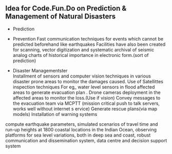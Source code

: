 ## Idea for Code.Fun.Do on Prediction & Management of Natural Disasters


- Prediction
- Prevention
Fast communication techniques for events which cannot be predicted beforehand like earthquakes
Facilities have also been created for scanning, vector digitization and systematic archival of seismic analog charts of historical importance in electronic form.(sort of prediction)



- Disaster Managementster     
Installment of sensors and computer vision techniques in various disaster prone areas to monitor the damages caused.
Use of Satellittes inspection techniques 
For eg_ water level sensors in flood affected areas to generate evacuation plan . Drone cameras deployment in the affected areas to monitor the loss.(Use if vision)
Convey messages to the evacuation team via MCPTT (mission critical push to talk servers, works well without internet s
ervice)
Generate rescue plans(via map models)
Installation of warning systems

compute earthquake parameters, simulated scenarios of travel time and run-up heights at 1800 coastal locations in the Indian Ocean, observing platforms for sea level variations, both in deep sea and coast, robust communication and dissemination system, data centre and decision support system

